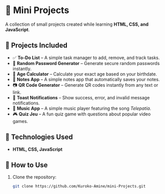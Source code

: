 # 🚀 Mini Projects  

A collection of small projects created while learning **HTML, CSS, and JavaScript**.  

## 📌 Projects Included  
- ✅ **To-Do List** – A simple task manager to add, remove, and track tasks.  
- 🔑 **Random Password Generator** – Generate secure random passwords instantly.  
- 📅 **Age Calculator** – Calculate your exact age based on your birthdate.  
- 📌 **Notes App** – A simple notes app that automatically saves your notes.  
- 📷 **QR Code Generator** – Generate QR codes instantly from any text or link.  
- 🔔 **Toast Notifications** – Show success, error, and invalid message notifications.  
- 🎵 **Music App** – A simple music player featuring the song *Telepatía*.  
- 🎮 **Quiz Jeu** – A fun quiz game with questions about popular video games.  

## 🔧 Technologies Used  
- **HTML, CSS, JavaScript**  

## 📂 How to Use  
1. Clone the repository:  
   ```sh
   git clone https://github.com/Kuroko-Amine/mini-Projects.git
   ```
